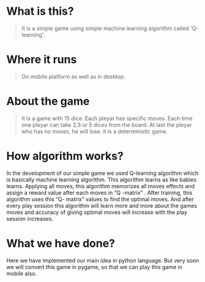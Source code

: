 # <b>What is this?</b>

>It is a simple game using simple machine learning algorithm called 'Q-learning'.

# <b>Where it runs</b>

>On mobile platform as well as in desktop.

# <b>About the game</b>

>It is a game with 15 dice. Each pleyar has specific moves. Each time one pleyar can take 2,3 or 5 dices from the board. At last the pleyar who has no moves, he will lose. it is a deterministic game. 

# <b>How algorithm works?</b> 

In the development of our simple game we used Q-learning algorithm which is basically machine learning algorithm. This algorithm learns as like babies learns. Applying  all moves, this algorithm memorizes all moves effects and assign a reward value after each moves in “Q -matrix” . After training, this algorithm uses this “Q- matrix” values to find the optimal moves. And after every play session this algorithm will learn more and more about the games moves and accuracy of giving optimal moves will increase with the play session increases.  


# <b>What we have done?</b>

Here we have implemented our main idea in python language. But very soon we will convert this game in pygame, so that we can play this game in mobile also. 


        
